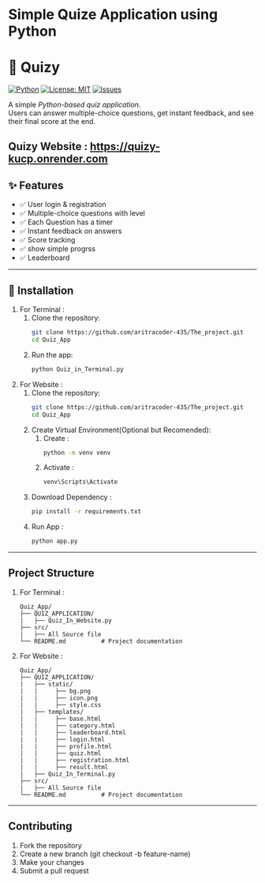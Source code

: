 # Simple Quize Application using Python
# 🧠 Quizy

[![Python](https://img.shields.io/badge/Python-3.x-blue.svg)](https://www.python.org/)
[![License: MIT](https://img.shields.io/badge/License-MIT-green.svg)](LICENSE)
[![Issues](https://img.shields.io/github/issues/aritracoder-435/The_project)](https://github.com/aritracoder-435/The_project.git/issues)

A simple *Python-based quiz application*.  
Users can answer multiple-choice questions, get instant feedback, and see their final score at the end.

Quizy Website : https://quizy-kucp.onrender.com
---

## ✨ Features

- ✅ User login & registration
- ✅ Multiple-choice questions with level 
- ✅ Each Question has a timer  
- ✅ Instant feedback on answers
- ✅ Score tracking  
- ✅ show simple progrss
- ✅ Leaderboard

---

## 🚀 Installation

1. For Terminal :
   1. Clone the repository:
      ```bash
      git clone https://github.com/aritracoder-435/The_project.git
      cd Quiz_App
   2. Run the app:
      ```bash
      python Quiz_in_Terminal.py
2. For Website :
   1. Clone the repository:
      ```bash
      git clone https://github.com/aritracoder-435/The_project.git
      cd Quiz_App
   2. Create Virtual Environment(Optional but Recomended):
      1. Create :
         ```bash
         python -m venv venv
      2. Activate :
         ```bash
         venv\Scripts\Activate
   3. Download Dependency :
      ```bash
      pip install -r requirements.txt
   4. Run App :
      ```bash
      python app.py
---
## Project Structure
1. For Terminal :
   ```
   Quiz_App/
   ├── QUIZ_APPLICATION/
   |   ├── Quiz_In_Website.py
   ├── src/
   |   ├── All Source file
   └── README.md          # Project documentation
2. For Website :
   ```
   Quiz_App/
   ├── QUIZ_APPLICATION/
   |   ├── static/
   |   |     ├── bg.png
   |   |     ├── icon.png
   |   |     ├── style.css
   |   ├── templates/
   |   |     ├── base.html
   |   |     ├── category.html
   |   |     ├── leaderboard.html
   |   |     ├── login.html
   |   |     ├── profile.html
   |   |     ├── quiz.html
   |   |     ├── registration.html
   |   |     ├── result.html
   |   ├── Quiz_In_Terminal.py
   ├── src/
   |   ├── All Source file
   └── README.md          # Project documentation
---
## Contributing
1. Fork the repository
2. Create a new branch (git checkout -b feature-name)
3. Make your changes
4. Submit a pull request